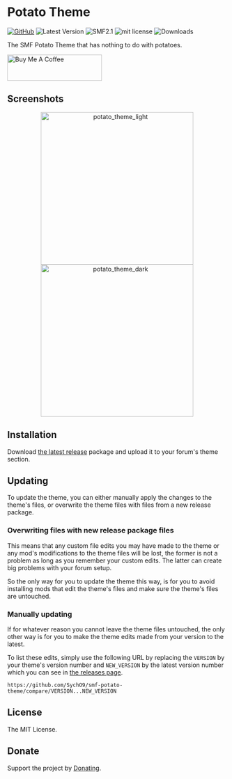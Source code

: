 # Potato Theme
[![GitHub](https://img.shields.io/badge/github-smf--potato--theme-blue.svg?style=flat-square&color=24292e)](https://github.com/SychO9/smf-potato-theme)
![Latest Version](https://img.shields.io/github/v/release/SychO9/smf-potato-theme?include_prereleases&sort=semver&style=flat-square)
![SMF2.1](https://img.shields.io/badge/SMF-^2.1-blue.svg?style=flat-square&color=ed6033)
![mit license](https://img.shields.io/badge/license-MIT-green.svg?style=flat-square&color=green)
![Downloads](https://img.shields.io/github/downloads/SychO9/smf-potato-theme/total?color=%23b83c5d&style=flat-square)

The SMF Potato Theme that has nothing to do with potatoes.

<a href="https://www.buymeacoffee.com/sycho" target="_blank"><img src="https://cdn.buymeacoffee.com/buttons/v2/default-yellow.png" alt="Buy Me A Coffee" height="60" width="217"></a>

## Screenshots
<p align="center">
<img src="https://user-images.githubusercontent.com/20267363/88466387-aa571600-cec3-11ea-956a-50fc83719546.png" alt="potato_theme_light" width="350"><img src="https://user-images.githubusercontent.com/20267363/88466373-96131900-cec3-11ea-925e-ce624a7d08db.png" alt="potato_theme_dark" width="350">
</p>

## Installation
Download [the latest release](https://github.com/SychO9/smf-potato-theme/releases) package and upload it to your forum's theme section.

## Updating
To update the theme, you can either manually apply the changes to the theme's files, or overwrite the theme files with files from a new release package.

### Overwriting files with new release package files
This means that any custom file edits you may have made to the theme or any mod's modifications to the theme files will be lost, the former is not a problem as long as you remember your custom edits. The latter can create big problems with your forum setup.

So the only way for you to update the theme this way, is for you to avoid installing mods that edit the theme's files and make sure the theme's files are untouched.

### Manually updating
If for whatever reason you cannot leave the theme files untouched, the only other way is for you to make the theme edits made from your version to the latest.

To list these edits, simply use the following URL by replacing the `VERSION` by your theme's version number and `NEW_VERSION` by the latest version number which you can see in [the releases page](https://github.com/SychO9/flarum-profile-cover/releases).

`https://github.com/SychO9/smf-potato-theme/compare/VERSION...NEW_VERSION`

## License
The MIT License.

## Donate
Support the project by [Donating](https://www.buymeacoffee.com/sycho).
